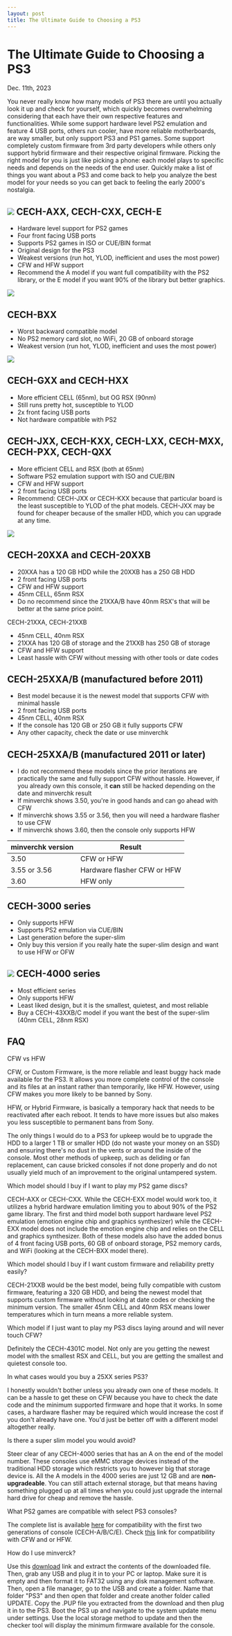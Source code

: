 ```yaml
---
layout: post
title: The Ultimate Guide to Choosing a PS3
---
```

# The Ultimate Guide to Choosing a PS3

Dec. 11th, 2023

You never really know how many models of PS3 there are until you actually look it up and check for yourself, which quickly becomes overwhelming considering that each have their own respective features and functionalities. While some support hardware level PS2 emulation and feature 4 USB ports, others run cooler, have more reliable motherboards, are way smaller, but only support PS3 and PS1 games. Some support completely custom firmware from 3rd party developers while others only support hybrid firmware and their respective original firmware. Picking the right model for you is just like picking a phone: each model plays to specific needs and depends on the needs of the end user. Quickly make a list of things you want about a PS3 and come back to help you analyze the best model for your needs so you can get back to feeling the early 2000's nostalgia.

## ![](RackMultipart20231213-1-bnjwmy_html_cae7fcecb55b9255.png) CECH-AXX, CECH-CXX, CECH-E

- Hardware level support for PS2 games
- Four front facing USB ports
- Supports PS2 games in ISO or CUE/BIN format
- Original design for the PS3
- Weakest versions (run hot, YLOD, inefficient and uses the most power)
- CFW and HFW support
- Recommend the A model if you want full compatibility with the PS2 library, or the E model if you want 90% of the library but better graphics.

![](RackMultipart20231213-1-bnjwmy_html_3de2f51579fa22fb.png)

## CECH-BXX

- Worst backward compatible model
- No PS2 memory card slot, no WiFi, 20 GB of onboard storage
- Weakest version (run hot, YLOD, inefficient and uses the most power)

![](RackMultipart20231213-1-bnjwmy_html_3a0b2907147e540f.png)

## CECH-GXX and CECH-HXX

- More efficient CELL (65nm), but OG RSX (90nm)
- Still runs pretty hot, susceptible to YLOD
- 2x front facing USB ports
- Not hardware compatible with PS2

## CECH-JXX, CECH-KXX, CECH-LXX, CECH-MXX, CECH-PXX, CECH-QXX

- More efficient CELL and RSX (both at 65nm)
- Software PS2 emulation support with ISO and CUE/BIN
- CFW and HFW support
- 2 front facing USB ports
- Recommend: CECH-JXX or CECH-KXX because that particular board is the least susceptible to YLOD of the phat models. CECH-JXX may be found for cheaper because of the smaller HDD, which you can upgrade at any time.

![](RackMultipart20231213-1-bnjwmy_html_75fc6157213b236.png)

## CECH-20XXA and CECH-20XXB

- 20XXA has a 120 GB HDD while the 20XXB has a 250 GB HDD
- 2 front facing USB ports
- CFW and HFW support
- 45nm CELL, 65nm RSX
- Do no recommend since the 21XXA/B have 40nm RSX's that will be better at the same price point.

CECH-21XXA, CECH-21XXB

- 45nm CELL, 40nm RSX
- 21XXA has 120 GB of storage and the 21XXB has 250 GB of storage
- CFW and HFW support
- Least hassle with CFW without messing with other tools or date codes

## CECH-25XXA/B (manufactured before 2011)

- Best model because it is the newest model that supports CFW with minimal hassle
- 2 front facing USB ports
- 45nm CELL, 40nm RSX
- If the console has 120 GB or 250 GB it fully supports CFW
- Any other capacity, check the date or use minverchk

## CECH-25XXA/B (manufactured 2011 or later)

- I do not recommend these models since the prior iterations are practically the same and fully support CFW without hassle. However, if you already own this console, it **can** still be hacked depending on the date and minverchk result
- If minverchk shows 3.50, you're in good hands and can go ahead with CFW
- If minverchk shows 3.55 or 3.56, then you will need a hardware flasher to use CFW
- If minverchk shows 3.60, then the console only supports HFW

| minverchk version | Result |
| --- | --- |
| 3.50 | CFW or HFW |
| 3.55 or 3.56 | Hardware flasher CFW or HFW |
| 3.60 | HFW only |

## CECH-3000 series

- Only supports HFW
- Supports PS2 emulation via CUE/BIN
- Last generation before the super-slim
- Only buy this version if you really hate the super-slim design and want to use HFW or OFW

## ![](RackMultipart20231213-1-bnjwmy_html_ef49d646eb3b09c0.png) CECH-4000 series

- Most efficient series
- Only supports HFW
- Least liked design, but it is the smallest, quietest, and most reliable
- Buy a CECH-43XXB/C model if you want the best of the super-slim (40nm CELL, 28nm RSX)

## FAQ

CFW vs HFW

CFW, or Custom Firmware, is the more reliable and least buggy hack made available for the PS3. It allows you more complete control of the console and its files at an instant rather than temporarily, like HFW. However, using CFW makes you more likely to be banned by Sony.

HFW, or Hybrid Firmware, is basically a temporary hack that needs to be reactivated after each reboot. It tends to have more issues but also makes you less susceptible to permanent bans from Sony.

The only things I would do to a PS3 for upkeep would be to upgrade the HDD to a larger 1 TB or smaller HDD (do not waste your money on an SSD) and ensuring there's no dust in the vents or around the inside of the console. Most other methods of upkeep, such as deliding or fan replacement, can cause bricked consoles if not done properly and do not usually yield much of an improvement to the original untampered system.

Which model should I buy if I want to play my PS2 game discs?

CECH-AXX or CECH-CXX. While the CECH-EXX model would work too, it utilizes a hybrid hardware emulation limiting you to about 90% of the PS2 game library. The first and third model both support hardware level PS2 emulation (emotion engine chip and graphics synthesizer) while the CECH-EXX model does not include the emotion engine chip and relies on the CELL and graphics synthesizer. Both of these models also have the added bonus of 4 front facing USB ports, 60 GB of onboard storage, PS2 memory cards, and WiFi (looking at the CECH-BXX model there).

Which model should I buy if I want custom firmware and reliability pretty easily?

CECH-21XXB would be the best model, being fully compatible with custom firmware, featuring a 320 GB HDD, and being the newest model that supports custom firmware without looking at date codes or checking the minimum version. The smaller 45nm CELL and 40nm RSX means lower temperatures which in turn means a more reliable system.

Which model if I just want to play my PS3 discs laying around and will never touch CFW?

Definitely the CECH-4301C model. Not only are you getting the newest model with the smallest RSX and CELL, but you are getting the smallest and quietest console too.

In what cases would you buy a 25XX series PS3?

I honestly wouldn't bother unless you already own one of these models. It can be a hassle to get these on CFW because you have to check the date code and the minimum supported firmware and hope that it works. In some cases, a hardware flasher may be required which would increase the cost if you don't already have one. You'd just be better off with a different model altogether really.

Is there a super slim model you would avoid?

Steer clear of any CECH-4000 series that has an A on the end of the model number. These consoles use eMMC storage devices instead of the traditional HDD storage which restricts you to however big that storage device is. All the A models in the 4000 series are just 12 GB and are **non-upgradeable**. You can still attach external storage, but that means having something plugged up at all times when you could just upgrade the internal hard drive for cheap and remove the hassle.

What PS2 games are compatible with select PS3 consoles?

The complete list is available [here](https://en.everybodywiki.com/List_of_PlayStation_2_games_compatible_with_PlayStation_3) for compatibility with the first two generations of console (CECH-A/B/C/E). Check [this](https://ps3.aldostools.org/ps2config.html) link for compatibility with CFW and or HFW.

How do I use minverck?

Use this [download](https://www.psx-place.com/resources/minverchk-minimum-version-checker.610/download?version=967) link and extract the contents of the downloaded file. Then, grab any USB and plug it in to your PC or laptop. Make sure it is empty and then format it to FAT32 using any disk management software. Then, open a file manager, go to the USB and create a folder. Name that folder "PS3" and then open that folder and create another folder called UPDATE. Copy the .PUP file you extracted from the download and then plug it in to the PS3. Boot the PS3 up and navigate to the system update menu under settings. Use the local storage method to update and then the checker tool will display the minimum firmware available for the console.
